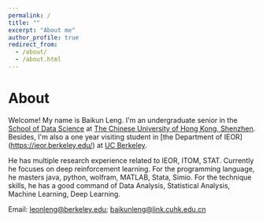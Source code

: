 ```yaml
---
permalink: /
title: ""
excerpt: "About me"
author_profile: true
redirect_from: 
  - /about/
  - /about.html
---
```


About 
======
Welcome! My name is Baikun Leng. I'm an undergraduate senior in the [School of Data Science](https://sds.cuhk.edu.cn/en) at [The Chinese University of Hong Kong, Shenzhen](https://www.cuhk.edu.cn/en). Besides, I'm also a one year visiting student in [the Department of IEOR] (https://ieor.berkeley.edu/) at [UC Berkeley](https://www.berkeley.edu/). 

He has multiple research experience related to IEOR, ITOM, STAT. Currently he focuses on deep reinforcement learning. For the programming language, he masters java, python, wolfram, MATLAB, Stata, Simio. For the technique skills, he has a good command of Data Analysis, Statistical Analysis, Machine Learning, Deep Learning.

Email: leonleng@berkeley.edu; baikunleng@link.cuhk.edu.cn



